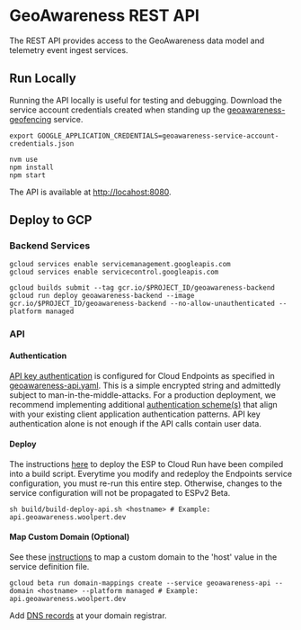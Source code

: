 # GeoAwareness REST API

The REST API provides access to the GeoAwareness data model and telemetry event ingest services.

## Run Locally

Running the API locally is useful for testing and debugging. Download the service account credentials created when standing up the [geoawareness-geofencing](https://github.com/woolpert-googlecloud/geoawareness-geofencing) service.

```
export GOOGLE_APPLICATION_CREDENTIALS=geoawareness-service-account-credentials.json

nvm use
npm install
npm start
```

The API is available at [http://locahost:8080](http://localhost:8080).

## Deploy to GCP

### Backend Services

```
gcloud services enable servicemanagement.googleapis.com
gcloud services enable servicecontrol.googleapis.com
```

```
gcloud builds submit --tag gcr.io/$PROJECT_ID/geoawareness-backend
gcloud run deploy geoawareness-backend --image gcr.io/$PROJECT_ID/geoawareness-backend --no-allow-unauthenticated --platform managed
```

### API

#### Authentication

[API key authentication](https://cloud.google.com/endpoints/docs/openapi/authentication-method#api_keys) is configured for Cloud Endpoints as specified in [geoawareness-api.yaml](./geoawareness-api.yaml#L17). This is a simple encrypted string and admittedly subject to man-in-the-middle-attacks. For a production deployment, we recommend implementing additional [authentication scheme(s)](https://cloud.google.com/endpoints/docs/openapi/authentication-method) that align with your existing client application authentication patterns. API key authentication alone is not enough if the API calls contain user data.

#### Deploy

The instructions [here](https://cloud.google.com/endpoints/docs/openapi/get-started-cloud-run#configure_es) to deploy the ESP to Cloud Run have been compiled into a build script. Everytime you modify and redeploy the Endpoints service configuration, you must re-run this entire step. Otherwise, changes to the service configuration will not be propagated to ESPv2 Beta.

```
sh build/build-deploy-api.sh <hostname> # Example: api.geoawareness.woolpert.dev
```

#### Map Custom Domain (Optional)

See these [instructions](https://cloud.google.com/run/docs/mapping-custom-domains#command-line) to map a custom domain to the 'host' value in the service definition file.

```
gcloud beta run domain-mappings create --service geoawareness-api --domain <hostname> --platform managed # Example: api.geoawareness.woolpert.dev
```

Add [DNS records](https://cloud.google.com/run/docs/mapping-custom-domains#dns_update) at your domain registrar.
